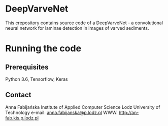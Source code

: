 # DeepVarveNet

This crepository contains source code of a DeepVarveNet - a convolutional neural network for laminae detection in images of varved sediments.

# Running the code

## Prerequisites

Python 3.6, Tensorflow, Keras

## Contact

Anna Fabijańska
Institute of Applied Computer Science
Lodz University of Technology
e-mail: anna.fabijanska@p.lodz.pl 
WWW: http://an-fab.kis.p.lodz.pl
